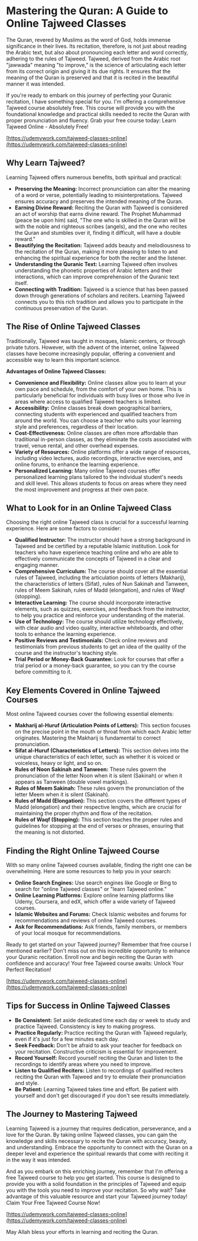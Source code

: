 # Mastering the Quran: A Guide to Online Tajweed Classes

The Quran, revered by Muslims as the word of God, holds immense significance in their lives. Its recitation, therefore, is not just about reading the Arabic text, but also about pronouncing each letter and word correctly, adhering to the rules of Tajweed. Tajweed, derived from the Arabic root "jawwada" meaning "to improve," is the science of articulating each letter from its correct origin and giving it its due rights. It ensures that the meaning of the Quran is preserved and that it is recited in the beautiful manner it was intended.

If you're ready to embark on this journey of perfecting your Quranic recitation, I have something special for you. I'm offering a comprehensive Tajweed course absolutely free. This course will provide you with the foundational knowledge and practical skills needed to recite the Quran with proper pronunciation and fluency. Grab your free course today: Learn Tajweed Online - Absolutely Free!

[https://udemywork.com/tajweed-classes-online](https://udemywork.com/tajweed-classes-online)

## Why Learn Tajweed?

Learning Tajweed offers numerous benefits, both spiritual and practical:

*   **Preserving the Meaning:** Incorrect pronunciation can alter the meaning of a word or verse, potentially leading to misinterpretations. Tajweed ensures accuracy and preserves the intended meaning of the Quran.
*   **Earning Divine Reward:** Reciting the Quran with Tajweed is considered an act of worship that earns divine reward. The Prophet Muhammad (peace be upon him) said, "The one who is skilled in the Quran will be with the noble and righteous scribes (angels), and the one who recites the Quran and stumbles over it, finding it difficult, will have a double reward."
*   **Beautifying the Recitation:** Tajweed adds beauty and melodiousness to the recitation of the Quran, making it more pleasing to listen to and enhancing the spiritual experience for both the reciter and the listener.
*   **Understanding the Quranic Text:** Learning Tajweed often involves understanding the phonetic properties of Arabic letters and their interactions, which can improve comprehension of the Quranic text itself.
*   **Connecting with Tradition:** Tajweed is a science that has been passed down through generations of scholars and reciters. Learning Tajweed connects you to this rich tradition and allows you to participate in the continuous preservation of the Quran.

## The Rise of Online Tajweed Classes

Traditionally, Tajweed was taught in mosques, Islamic centers, or through private tutors. However, with the advent of the internet, online Tajweed classes have become increasingly popular, offering a convenient and accessible way to learn this important science.

**Advantages of Online Tajweed Classes:**

*   **Convenience and Flexibility:** Online classes allow you to learn at your own pace and schedule, from the comfort of your own home. This is particularly beneficial for individuals with busy lives or those who live in areas where access to qualified Tajweed teachers is limited.
*   **Accessibility:** Online classes break down geographical barriers, connecting students with experienced and qualified teachers from around the world. You can choose a teacher who suits your learning style and preferences, regardless of their location.
*   **Cost-Effectiveness:** Online classes are often more affordable than traditional in-person classes, as they eliminate the costs associated with travel, venue rental, and other overhead expenses.
*   **Variety of Resources:** Online platforms offer a wide range of resources, including video lectures, audio recordings, interactive exercises, and online forums, to enhance the learning experience.
*   **Personalized Learning:** Many online Tajweed courses offer personalized learning plans tailored to the individual student's needs and skill level. This allows students to focus on areas where they need the most improvement and progress at their own pace.

## What to Look for in an Online Tajweed Class

Choosing the right online Tajweed class is crucial for a successful learning experience. Here are some factors to consider:

*   **Qualified Instructor:** The instructor should have a strong background in Tajweed and be certified by a reputable Islamic institution. Look for teachers who have experience teaching online and who are able to effectively communicate the concepts of Tajweed in a clear and engaging manner.
*   **Comprehensive Curriculum:** The course should cover all the essential rules of Tajweed, including the articulation points of letters (Makharij), the characteristics of letters (Sifat), rules of Nun Sakinah and Tanween, rules of Meem Sakinah, rules of Madd (elongation), and rules of Waqf (stopping).
*   **Interactive Learning:** The course should incorporate interactive elements, such as quizzes, exercises, and feedback from the instructor, to help you practice and reinforce your understanding of the material.
*   **Use of Technology:** The course should utilize technology effectively, with clear audio and video quality, interactive whiteboards, and other tools to enhance the learning experience.
*   **Positive Reviews and Testimonials:** Check online reviews and testimonials from previous students to get an idea of the quality of the course and the instructor's teaching style.
*   **Trial Period or Money-Back Guarantee:** Look for courses that offer a trial period or a money-back guarantee, so you can try the course before committing to it.

## Key Elements Covered in Online Tajweed Courses

Most online Tajweed courses cover the following essential elements:

*   **Makharij al-Huruf (Articulation Points of Letters):** This section focuses on the precise point in the mouth or throat from which each Arabic letter originates. Mastering the Makharij is fundamental to correct pronunciation.
*   **Sifat al-Huruf (Characteristics of Letters):** This section delves into the unique characteristics of each letter, such as whether it is voiced or voiceless, heavy or light, and so on.
*   **Rules of Noon Sakinah and Tanween:** These rules govern the pronunciation of the letter Noon when it is silent (Sakinah) or when it appears as Tanween (double vowel markings).
*   **Rules of Meem Sakinah:** These rules govern the pronunciation of the letter Meem when it is silent (Sakinah).
*   **Rules of Madd (Elongation):** This section covers the different types of Madd (elongation) and their respective lengths, which are crucial for maintaining the proper rhythm and flow of the recitation.
*   **Rules of Waqf (Stopping):** This section teaches the proper rules and guidelines for stopping at the end of verses or phrases, ensuring that the meaning is not distorted.

## Finding the Right Online Tajweed Course

With so many online Tajweed courses available, finding the right one can be overwhelming. Here are some resources to help you in your search:

*   **Online Search Engines:** Use search engines like Google or Bing to search for "online Tajweed classes" or "learn Tajweed online."
*   **Online Learning Platforms:** Explore online learning platforms like Udemy, Coursera, and edX, which offer a wide variety of Tajweed courses.
*   **Islamic Websites and Forums:** Check Islamic websites and forums for recommendations and reviews of online Tajweed courses.
*   **Ask for Recommendations:** Ask friends, family members, or members of your local mosque for recommendations.

Ready to get started on your Tajweed journey? Remember that free course I mentioned earlier? Don't miss out on this incredible opportunity to enhance your Quranic recitation. Enroll now and begin reciting the Quran with confidence and accuracy! Your free Tajweed course awaits: Unlock Your Perfect Recitation!

[https://udemywork.com/tajweed-classes-online](https://udemywork.com/tajweed-classes-online)

## Tips for Success in Online Tajweed Classes

*   **Be Consistent:** Set aside dedicated time each day or week to study and practice Tajweed. Consistency is key to making progress.
*   **Practice Regularly:** Practice reciting the Quran with Tajweed regularly, even if it's just for a few minutes each day.
*   **Seek Feedback:** Don't be afraid to ask your teacher for feedback on your recitation. Constructive criticism is essential for improvement.
*   **Record Yourself:** Record yourself reciting the Quran and listen to the recordings to identify areas where you need to improve.
*   **Listen to Qualified Reciters:** Listen to recordings of qualified reciters reciting the Quran with Tajweed and try to emulate their pronunciation and style.
*   **Be Patient:** Learning Tajweed takes time and effort. Be patient with yourself and don't get discouraged if you don't see results immediately.

## The Journey to Mastering Tajweed

Learning Tajweed is a journey that requires dedication, perseverance, and a love for the Quran. By taking online Tajweed classes, you can gain the knowledge and skills necessary to recite the Quran with accuracy, beauty, and understanding. Embrace the opportunity to connect with the Quran on a deeper level and experience the spiritual rewards that come with reciting it in the way it was intended.

And as you embark on this enriching journey, remember that I'm offering a free Tajweed course to help you get started. This course is designed to provide you with a solid foundation in the principles of Tajweed and equip you with the tools you need to improve your recitation. So why wait? Take advantage of this valuable resource and start your Tajweed journey today! Claim Your Free Tajweed Course Now!

[https://udemywork.com/tajweed-classes-online](https://udemywork.com/tajweed-classes-online)

May Allah bless your efforts in learning and reciting the Quran.

